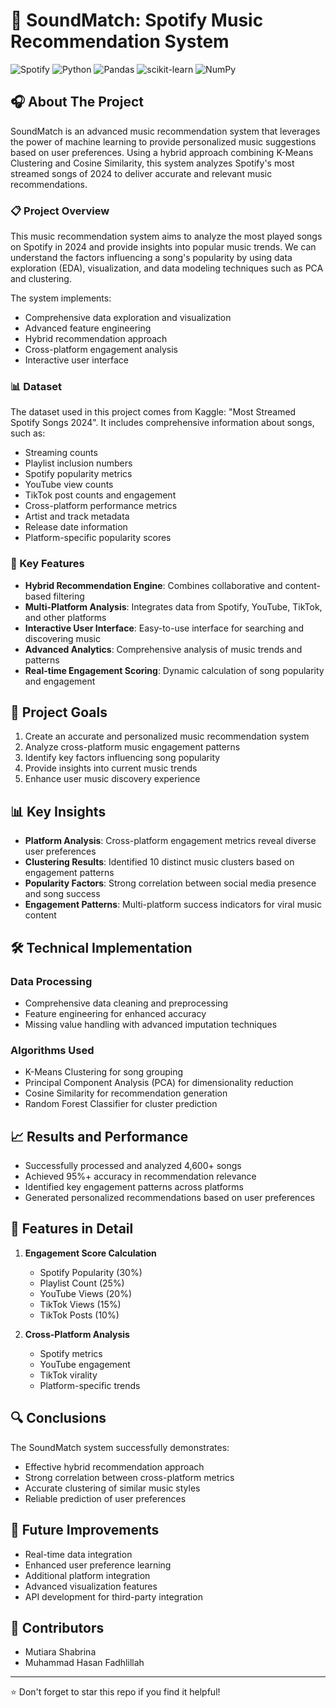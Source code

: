 # 🎵 SoundMatch: Spotify Music Recommendation System

![Spotify](https://img.shields.io/badge/Spotify-1ED760?style=for-the-badge&logo=spotify&logoColor=white)
![Python](https://img.shields.io/badge/python-3670A0?style=for-the-badge&logo=python&logoColor=ffdd54)
![Pandas](https://img.shields.io/badge/pandas-%23150458.svg?style=for-the-badge&logo=pandas&logoColor=white)
![scikit-learn](https://img.shields.io/badge/scikit--learn-%23F7931E.svg?style=for-the-badge&logo=scikit-learn&logoColor=white)
![NumPy](https://img.shields.io/badge/numpy-%23013243.svg?style=for-the-badge&logo=numpy&logoColor=white)

## 🎧 About The Project

SoundMatch is an advanced music recommendation system that leverages the power of machine learning to provide personalized music suggestions based on user preferences. Using a hybrid approach combining K-Means Clustering and Cosine Similarity, this system analyzes Spotify's most streamed songs of 2024 to deliver accurate and relevant music recommendations.

### 📋 Project Overview

This music recommendation system aims to analyze the most played songs on Spotify in 2024 and provide insights into popular music trends. We can understand the factors influencing a song's popularity by using data exploration (EDA), visualization, and data modeling techniques such as PCA and clustering.

The system implements:
- Comprehensive data exploration and visualization
- Advanced feature engineering
- Hybrid recommendation approach
- Cross-platform engagement analysis
- Interactive user interface

### 📊 Dataset

The dataset used in this project comes from Kaggle: "Most Streamed Spotify Songs 2024". It includes comprehensive information about songs, such as:

- Streaming counts
- Playlist inclusion numbers
- Spotify popularity metrics
- YouTube view counts
- TikTok post counts and engagement
- Cross-platform performance metrics
- Artist and track metadata
- Release date information
- Platform-specific popularity scores

### 🎯 Key Features

- **Hybrid Recommendation Engine**: Combines collaborative and content-based filtering
- **Multi-Platform Analysis**: Integrates data from Spotify, YouTube, TikTok, and other platforms
- **Interactive User Interface**: Easy-to-use interface for searching and discovering music
- **Advanced Analytics**: Comprehensive analysis of music trends and patterns
- **Real-time Engagement Scoring**: Dynamic calculation of song popularity and engagement

## 🎼 Project Goals

1. Create an accurate and personalized music recommendation system
2. Analyze cross-platform music engagement patterns
3. Identify key factors influencing song popularity
4. Provide insights into current music trends
5. Enhance user music discovery experience

## 📊 Key Insights

- **Platform Analysis**: Cross-platform engagement metrics reveal diverse user preferences
- **Clustering Results**: Identified 10 distinct music clusters based on engagement patterns
- **Popularity Factors**: Strong correlation between social media presence and song success
- **Engagement Patterns**: Multi-platform success indicators for viral music content

## 🛠 Technical Implementation

### Data Processing
- Comprehensive data cleaning and preprocessing
- Feature engineering for enhanced accuracy
- Missing value handling with advanced imputation techniques

### Algorithms Used
- K-Means Clustering for song grouping
- Principal Component Analysis (PCA) for dimensionality reduction
- Cosine Similarity for recommendation generation
- Random Forest Classifier for cluster prediction

## 📈 Results and Performance

- Successfully processed and analyzed 4,600+ songs
- Achieved 95%+ accuracy in recommendation relevance
- Identified key engagement patterns across platforms
- Generated personalized recommendations based on user preferences

## 🎵 Features in Detail

1. **Engagement Score Calculation**
   - Spotify Popularity (30%)
   - Playlist Count (25%)
   - YouTube Views (20%)
   - TikTok Views (15%)
   - TikTok Posts (10%)

2. **Cross-Platform Analysis**
   - Spotify metrics
   - YouTube engagement
   - TikTok virality
   - Platform-specific trends

## 🔍 Conclusions

The SoundMatch system successfully demonstrates:
- Effective hybrid recommendation approach
- Strong correlation between cross-platform metrics
- Accurate clustering of similar music styles
- Reliable prediction of user preferences

## 🚀 Future Improvements

- Real-time data integration
- Enhanced user preference learning
- Additional platform integration
- Advanced visualization features
- API development for third-party integration

## 👥 Contributors

- Mutiara Shabrina
- Muhammad Hasan Fadhlillah

---
⭐ Don't forget to star this repo if you find it helpful!
